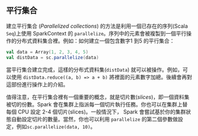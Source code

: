 ## 平行集合

建立平行集合 (_Parallelized collections_) 的方法是利用一個已存在的序列(Scala `Seq`)上使用 SparkContext 的 `parallelize`。序列中的元素會被複製到一個平行操作的分布式資料集合裡。例如：如何建立一個包含數字1 到5 的平行集合：

```scala
val data = Array(1, 2, 3, 4, 5)
val distData = sc.parallelize(data)
```

當平行集合建立完成，這樣的分布式資料集(`distData`) 就可以被操作。例如，可以使用 `distData.reduce((a, b) => a + b)` 將裡面的元素數字加總。後續會再對這部份進行操作上的介紹。

值得注意，在平行集合裡有一個重要的概念，就是切片數(_slices_)，即一個資料集被切的份數。Spark 會在集群上指派每一個切片執行任務。你也可以在集群上替每個 CPU 設定 2-4 個切片(slices)。一般情況下， Spark 會嘗試基於你的集群狀態自動設定切片的數量。當然，你也可以利用 `parallelize` 的第二個參數做設定，例如`sc.parallelize(data, 10)`。

